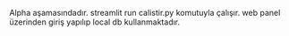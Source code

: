 Alpha aşamasındadır. streamlit run calistir.py komutuyla çalışır. web panel üzerinden giriş yapılıp local db kullanmaktadır.
